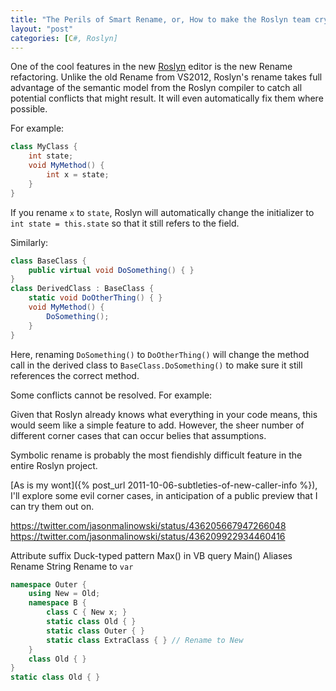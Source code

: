 ```yaml
---
title: "The Perils of Smart Rename, or, How to make the Roslyn team cry"
layout: "post"
categories: [C#, Roslyn]
---
```


One of the cool features in the new [Roslyn](http://msdn.com/roslyn) editor is the new Rename refactoring.  Unlike the old Rename from VS2012, Roslyn's rename takes full advantage of the semantic model from the Roslyn compiler to catch all potential conflicts that might result.  It will even automatically fix them where possible.

For example:

```csharp
class MyClass {
	int state;
	void MyMethod() {
		int x = state;
	}
}
```

If you rename `x` to `state`, Roslyn  will automatically change the initializer to `int state = this.state` so that it still refers to the field.

Similarly:

```csharp
class BaseClass {
	public virtual void DoSomething() { }
}
class DerivedClass : BaseClass {
	static void DoOtherThing() { }
	void MyMethod() {
		DoSomething();
	}
}
```

Here, renaming `DoSomething()` to `DoOtherThing()` will change the method call in the derived class to `BaseClass.DoSomething()` to make sure it still references the correct method.
       
Some conflicts cannot be resolved.  For example:

Given that Roslyn already knows what everything in your code means, this would seem like a simple feature to add.  However, the sheer number of different corner cases that can occur belies that assumptions.

Symbolic rename is probably the most fiendishly difficult feature in the entire Roslyn project.

[As is my wont]({% post_url 2011-10-06-subtleties-of-new-caller-info %}), I'll explore some evil corner cases, in anticipation of a public preview that I can try them out on.

https://twitter.com/jasonmalinowski/status/436205667947266048
https://twitter.com/jasonmalinowski/status/436209922934460416

Attribute suffix
Duck-typed pattern
Max() in VB query
Main()
Aliases
Rename String
Rename to `var`

```csharp
namespace Outer {
	using New = Old;
	namespace B {
		class C { New x; }
		static class Old { }
		static class Outer { }
		static class ExtraClass { }	// Rename to New
	}
	class Old { }
}
static class Old { }
```
